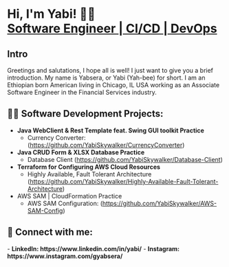 
<h1>Hi, I'm Yabi! 👋👋<br/><a href="https://github.com/YabiSkywalker"></a> <a href="https://www.linkedin.com/in/yabi/">Software Engineer | CI/CD | DevOps</a>
<h2>Intro</h2>
<p>Greetings and salutations,
I hope all is well! I just want to give you a brief introduction. My name is Yabsera, or Yabi (Yah-bee) for short. I am an Ethiopian born American living in Chicago, IL USA working as an Associate Software Engineer in the Financial Services industry.</p>

<h2>👨‍💻 Software Development Projects:</h2>

- <b>Java WebClient & Rest Template feat. Swing GUI toolkit Practice</b>
  - Currency Converter: (https://github.com/YabiSkywalker/CurrencyConverter)
- <b>Java CRUD Form & XLSX Database Practice</b>
  - Database Client (https://github.com/YabiSkywalker/Database-Client)</b></i>
- <b>Terraform for Configuring AWS Cloud Resources</b>
  - Highly Available, Fault Tolerant Architecture (https://github.com/YabiSkywalker/Highly-Available-Fault-Tolerant-Architecture)
- AWS SAM | CloudFormation Practice </b>
  - AWS SAM Configuration: (https://github.com/YabiSkywalker/AWS-SAM-Config)
 
<h2> 🤳 Connect with me:</h2>
- <b>LinkedIn: https://www.linkedin.com/in/yabi/</b>
- <b>Instagram: https://www.instagram.com/gyabsera/</b>

<!--
<h2>📺 Popular YouTube Videos</h2>

- [How to get into Cybersecurity Starting From Zero](https://www.youtube.com/watch?v=a83ASGn_V_s)
- [A Day in the Life of a Cybersecurity Anayst](https://www.youtube.com/watch?v=uHy3oM7NnoU)
- [How to Create a KeyLogger (C#)](https://www.youtube.com/watch?v=N-L9hklSlNk)
- [Ransomware Demonstration (C#)](https://www.youtube.com/watch?v=OfvdQeh79s0)
- [Is WGU Legit?](https://www.youtube.com/watch?v=E2MwRWxDBkA)

<h2> 🤳 Connect with me:</h2>

[<img align="left" alt="JoshMadakor | YouTube" width="22px" src="https://cdn.jsdelivr.net/npm/simple-icons@v3/icons/youtube.svg" />][youtube]
[<img align="left" alt="JoshMadakor | Twitter" width="22px" src="https://cdn.jsdelivr.net/npm/simple-icons@v3/icons/twitter.svg" />][twitter]
[<img align="left" alt="JoshMadakor | LinkedIn" width="22px" src="https://cdn.jsdelivr.net/npm/simple-icons@v3/icons/linkedin.svg" />][linkedin]
[<img align="left" alt="JoshMadakor | Instagram" width="22px" src="https://cdn.jsdelivr.net/npm/simple-icons@v3/icons/instagram.svg" />][instagram]

[twitter]: https://twitter.com/joshmadakor
[youtube]: https://www.youtube.com/c/joshmadakor
[instagram]: https://www.instagram.com/joshmadakor/
[linkedin]: https://linkedin.com/in/joshmadakor


**joshmadakor1/joshmadakor1** is a ✨ _special_ ✨ repository because its `README.md` (this file) appears on your GitHub profile.

Here are some ideas to get you started:

- 🔭 I’m currently working on ...
- 🌱 I’m currently learning ...
- 👯 I’m looking to collaborate on ...
- 🤔 I’m looking for help with ...
- 💬 Ask me about ...
- 📫 How to reach me: ...
- 😄 Pronouns: ...
- ⚡ Fun fact: ...
-->
<!--
**YabiSkywalker/YabiSkywalker** is a ✨ _special_ ✨ repository because its `README.md` (this file) appears on your GitHub profile.

Here are some ideas to get you started:

- 🔭 I’m currently working on ...
- 🌱 I’m currently learning ...
- 👯 I’m looking to collaborate on ...
- 🤔 I’m looking for help with ...
- 💬 Ask me about ...
- 📫 How to reach me: ...
- 😄 Pronouns: ...
- ⚡ Fun fact: ...
-->
